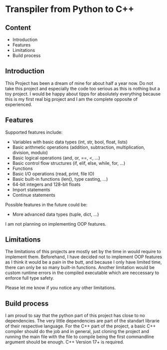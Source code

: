 # Transpiler from Python to C++

## Content

- Introduction
- Features
- Limitations
- Build process


## Introduction

This Project has been a dream of mine for about half a year now. Do not take this project and especially the code too serious as this is nothing but a toy project. I would be happy about tipps for absolutely everything because this is my first real big project and I am the complete opposite of experienced.


## Features

Supported features include:

- Variables with basic data types (int, str, bool, float, lists)
- Basic arithmetic operations (addition, subtraction, multiplication, division, modulo)
- Basic logical operations (and, or, ==, <, ...)
- Basic control flow structures (if, elif, else, while, for, ...)
- Functions
- Basic I/O operations (read, print, file IO)
- Basic built-in functions (len(), type casting, ...)
- 64-bit integers and 128-bit floats
- Import statements
- Continue statements

Possible features in the future could be:

- More advanced data types (tuple, dict, ...)

I am not planning on implementing OOP features.


## Limitations

The limitations of this projects are mostly set by the time in would require to implement them. Beforehand, I have decided not to implement OOP features as I think it would be a pain in the butt, and because I only have limited time, there can only be so many built-in functions. Another limitation would be custom runtime errors in the compiled executable which are neccessary to enforce full type safety.

Please let me know if you notice any other limitations.


## Build process

I am proud to say that the python part of this project has close to no dependencies. The very little dependencies are part of the standart librarie of their respective language. For the C++ part of the project, a basic C++ compiler should do the job and in general, just cloning the project and running the main file with the file to compile being the first commandline argument should be enough. C++ Version 17+ is required.
